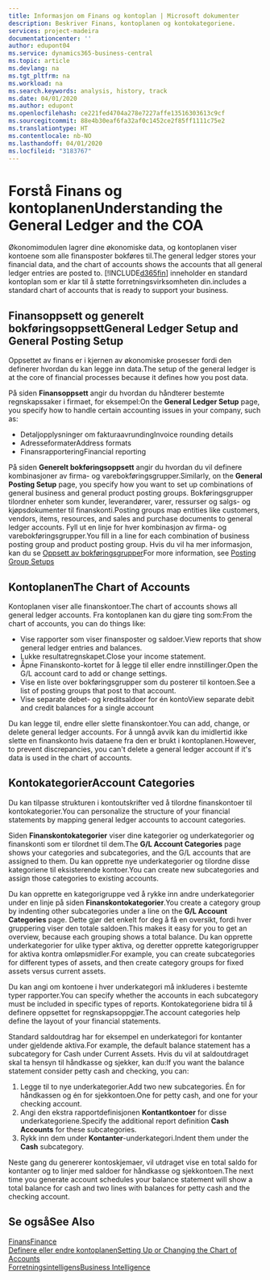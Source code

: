 ```yaml
---
title: Informasjon om Finans og kontoplan | Microsoft dokumenter
description: Beskriver Finans, kontoplanen og kontokategoriene.
services: project-madeira
documentationcenter: ''
author: edupont04
ms.service: dynamics365-business-central
ms.topic: article
ms.devlang: na
ms.tgt_pltfrm: na
ms.workload: na
ms.search.keywords: analysis, history, track
ms.date: 04/01/2020
ms.author: edupont
ms.openlocfilehash: ce221fed4704a278e7227affe13516303613c9cf
ms.sourcegitcommit: 88e4b30eaf6fa32af0c1452ce2f85ff1111c75e2
ms.translationtype: HT
ms.contentlocale: nb-NO
ms.lasthandoff: 04/01/2020
ms.locfileid: "3183767"
---
```

# <a name="understanding-the-general-ledger-and-the-coa"></a><span data-ttu-id="01160-103">Forstå Finans og kontoplanen</span><span class="sxs-lookup"><span data-stu-id="01160-103">Understanding the General Ledger and the COA</span></span>
<span data-ttu-id="01160-104">Økonomimodulen lagrer dine økonomiske data, og kontoplanen viser kontoene som alle finansposter bokføres til.</span><span class="sxs-lookup"><span data-stu-id="01160-104">The general ledger stores your financial data, and the chart of accounts shows the accounts that all general ledger entries are posted to.</span></span> [!INCLUDE[d365fin](includes/d365fin_md.md)] <span data-ttu-id="01160-105">inneholder en standard kontoplan som er klar til å støtte forretningsvirksomheten din.</span><span class="sxs-lookup"><span data-stu-id="01160-105">includes a standard chart of accounts that is ready to support your business.</span></span>

## <a name="general-ledger-setup-and-general-posting-setup"></a><span data-ttu-id="01160-106">Finansoppsett og generelt bokføringsoppsett</span><span class="sxs-lookup"><span data-stu-id="01160-106">General Ledger Setup and General Posting Setup</span></span>
<span data-ttu-id="01160-107">Oppsettet av finans er i kjernen av økonomiske prosesser fordi den definerer hvordan du kan legge inn data.</span><span class="sxs-lookup"><span data-stu-id="01160-107">The setup of the general ledger is at the core of financial processes because it defines how you post data.</span></span>  

<span data-ttu-id="01160-108">På siden **Finansoppsett** angir du hvordan du håndterer bestemte regnskapssaker i firmaet, for eksempel:</span><span class="sxs-lookup"><span data-stu-id="01160-108">On the **General Ledger Setup** page, you specify how to handle certain accounting issues in your company, such as:</span></span>  

* <span data-ttu-id="01160-109">Detaljopplysninger om fakturaavrunding</span><span class="sxs-lookup"><span data-stu-id="01160-109">Invoice rounding details</span></span>  
* <span data-ttu-id="01160-110">Adresseformater</span><span class="sxs-lookup"><span data-stu-id="01160-110">Address formats</span></span>  
* <span data-ttu-id="01160-111">Finansrapportering</span><span class="sxs-lookup"><span data-stu-id="01160-111">Financial reporting</span></span>  

<span data-ttu-id="01160-112">På siden **Generelt bokføringsoppsett** angir du hvordan du vil definere kombinasjoner av firma- og varebokføringsgrupper.</span><span class="sxs-lookup"><span data-stu-id="01160-112">Similarly, on the **General Posting Setup** page, you specify how you want to set up combinations of general business and general product posting groups.</span></span> <span data-ttu-id="01160-113">Bokføringsgrupper tilordner enheter som kunder, leverandører, varer, ressurser og salgs- og kjøpsdokumenter til finanskonti.</span><span class="sxs-lookup"><span data-stu-id="01160-113">Posting groups map entities like customers, vendors, items, resources, and sales and purchase documents to general ledger accounts.</span></span> <span data-ttu-id="01160-114">Fyll ut en linje for hver kombinasjon av firma- og varebokføringsgrupper.</span><span class="sxs-lookup"><span data-stu-id="01160-114">You fill in a line for each combination of business posting group and product posting group.</span></span> <span data-ttu-id="01160-115">Hvis du vil ha mer informasjon, kan du se [Oppsett av bokføringsgrupper](finance-posting-groups.md)</span><span class="sxs-lookup"><span data-stu-id="01160-115">For more information, see [Posting Group Setups](finance-posting-groups.md)</span></span>  

## <a name="the-chart-of-accounts"></a><span data-ttu-id="01160-116">Kontoplanen</span><span class="sxs-lookup"><span data-stu-id="01160-116">The Chart of Accounts</span></span>
<span data-ttu-id="01160-117">Kontoplanen viser alle finanskontoer.</span><span class="sxs-lookup"><span data-stu-id="01160-117">The chart of accounts shows all general ledger accounts.</span></span> <span data-ttu-id="01160-118">Fra kontoplanen kan du gjøre ting som:</span><span class="sxs-lookup"><span data-stu-id="01160-118">From the chart of accounts, you can do things like:</span></span>  

* <span data-ttu-id="01160-119">Vise rapporter som viser finansposter og saldoer.</span><span class="sxs-lookup"><span data-stu-id="01160-119">View reports that show general ledger entries and balances.</span></span>  
* <span data-ttu-id="01160-120">Lukke resultatregnskapet.</span><span class="sxs-lookup"><span data-stu-id="01160-120">Close your income statement.</span></span>  
* <span data-ttu-id="01160-121">Åpne Finanskonto-kortet for å legge til eller endre innstillinger.</span><span class="sxs-lookup"><span data-stu-id="01160-121">Open the G/L account card to add or change settings.</span></span>  
* <span data-ttu-id="01160-122">Vise en liste over bokføringsgrupper som du posterer til kontoen.</span><span class="sxs-lookup"><span data-stu-id="01160-122">See a list of posting groups that post to that account.</span></span>
* <span data-ttu-id="01160-123">Vise separate debet- og kreditsaldoer for én konto</span><span class="sxs-lookup"><span data-stu-id="01160-123">View separate debit and credit balances for a single account</span></span>  

<span data-ttu-id="01160-124">Du kan legge til, endre eller slette finanskontoer.</span><span class="sxs-lookup"><span data-stu-id="01160-124">You can add, change, or delete general ledger accounts.</span></span> <span data-ttu-id="01160-125">For å unngå avvik kan du imidlertid ikke slette en finanskonto hvis dataene fra den er brukt i kontoplanen.</span><span class="sxs-lookup"><span data-stu-id="01160-125">However, to prevent discrepancies, you can't delete a general ledger account if it's data is used in the chart of accounts.</span></span>  

## <a name="account-categories"></a><span data-ttu-id="01160-126">Kontokategorier</span><span class="sxs-lookup"><span data-stu-id="01160-126">Account Categories</span></span>
<span data-ttu-id="01160-127">Du kan tilpasse strukturen i kontoutskrifter ved å tilordne finanskontoer til kontokategorier.</span><span class="sxs-lookup"><span data-stu-id="01160-127">You can personalize the structure of your financial statements by mapping general ledger accounts to account categories.</span></span>  

<span data-ttu-id="01160-128">Siden **Finanskontokategorier** viser dine kategorier og underkategorier og finanskonti som er tilordnet til dem.</span><span class="sxs-lookup"><span data-stu-id="01160-128">The **G/L Account Categories** page shows your categories and subcategories, and the G/L accounts that are assigned to them.</span></span> <span data-ttu-id="01160-129">Du kan opprette nye underkategorier og tilordne disse kategoriene til eksisterende kontoer.</span><span class="sxs-lookup"><span data-stu-id="01160-129">You can create new subcategories and assign those categories to existing accounts.</span></span>  

<span data-ttu-id="01160-130">Du kan opprette en kategorigruppe ved å rykke inn andre underkategorier under en linje på siden **Finanskontokategorier**.</span><span class="sxs-lookup"><span data-stu-id="01160-130">You create a category group by indenting other subcategories under a line on the **G/L Account Categories** page.</span></span> <span data-ttu-id="01160-131">Dette gjør det enkelt for deg å få en oversikt, fordi hver gruppering viser den totale saldoen.</span><span class="sxs-lookup"><span data-stu-id="01160-131">This makes it easy for you to get an overview, because each grouping shows a total balance.</span></span> <span data-ttu-id="01160-132">Du kan opprette underkategorier for ulike typer aktiva, og deretter opprette kategorigrupper for aktiva kontra omløpsmidler.</span><span class="sxs-lookup"><span data-stu-id="01160-132">For example, you can create subcategories for different types of assets, and then create category groups for fixed assets versus current assets.</span></span>  

<span data-ttu-id="01160-133">Du kan angi om kontoene i hver underkategori må inkluderes i bestemte typer rapporter.</span><span class="sxs-lookup"><span data-stu-id="01160-133">You can specify whether the accounts in each subcategory must be included in specific types of reports.</span></span> <span data-ttu-id="01160-134">Kontokategoriene bidra til å definere oppsettet for regnskapsoppgjør.</span><span class="sxs-lookup"><span data-stu-id="01160-134">The account categories help define the layout of your financial statements.</span></span>  

<span data-ttu-id="01160-135">Standard saldoutdrag har for eksempel en underkategori for kontanter under gjeldende aktiva.</span><span class="sxs-lookup"><span data-stu-id="01160-135">For example, the default balance statement has a subcategory for Cash under Current Assets.</span></span> <span data-ttu-id="01160-136">Hvis du vil at saldoutdraget skal ta hensyn til håndkasse og sjekker, kan du:</span><span class="sxs-lookup"><span data-stu-id="01160-136">If you want the balance statement consider petty cash and checking, you can:</span></span>  

1. <span data-ttu-id="01160-137">Legge til to nye underkategorier.</span><span class="sxs-lookup"><span data-stu-id="01160-137">Add two new subcategories.</span></span> <span data-ttu-id="01160-138">Én for håndkassen og én for sjekkontoen.</span><span class="sxs-lookup"><span data-stu-id="01160-138">One for petty cash, and one for your checking account.</span></span>  
2. <span data-ttu-id="01160-139">Angi den ekstra rapportdefinisjonen **Kontantkontoer** for disse underkategoriene.</span><span class="sxs-lookup"><span data-stu-id="01160-139">Specify the additional report definition **Cash Accounts** for these subcategories.</span></span>  
3. <span data-ttu-id="01160-140">Rykk inn dem under **Kontanter**-underkategori.</span><span class="sxs-lookup"><span data-stu-id="01160-140">Indent them under the **Cash** subcategory.</span></span>  

<span data-ttu-id="01160-141">Neste gang du genererer kontoskjemaer, vil utdraget vise en total saldo for kontanter og to linjer med saldoer for håndkasse og sjekkontoen.</span><span class="sxs-lookup"><span data-stu-id="01160-141">The next time you generate account schedules your balance statement will show a total balance for cash and two lines with balances for petty cash and the checking account.</span></span>  

## <a name="see-also"></a><span data-ttu-id="01160-142">Se også</span><span class="sxs-lookup"><span data-stu-id="01160-142">See Also</span></span>
[<span data-ttu-id="01160-143">Finans</span><span class="sxs-lookup"><span data-stu-id="01160-143">Finance</span></span>](finance.md)  
[<span data-ttu-id="01160-144">Definere eller endre kontoplanen</span><span class="sxs-lookup"><span data-stu-id="01160-144">Setting Up or Changing the Chart of Accounts</span></span>](finance-setup-chart-accounts.md)  
[<span data-ttu-id="01160-145">Forretningsintelligens</span><span class="sxs-lookup"><span data-stu-id="01160-145">Business Intelligence</span></span>](bi.md)  

